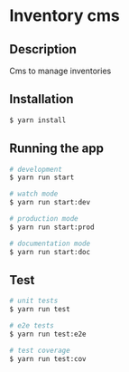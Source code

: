 # Inventory cms

## Description

Cms to manage inventories

## Installation

```bash
$ yarn install
```

## Running the app

```bash
# development
$ yarn run start

# watch mode
$ yarn run start:dev

# production mode
$ yarn run start:prod

# documentation mode
$ yarn run start:doc
```

## Test

```bash
# unit tests
$ yarn run test

# e2e tests
$ yarn run test:e2e

# test coverage
$ yarn run test:cov
```
